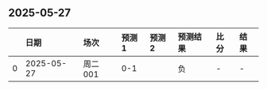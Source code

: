 

## 2025-05-27

|    | 日期         | 场次    | 预测1   | 预测2   | 预测结果   | 比分   | 结果   |
|---:|:-----------|:------|:------|:------|:-------|:-----|:-----|
|  0 | 2025-05-27 | 周二001 | 0-1   |       | 负      | -    | -    |

